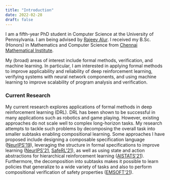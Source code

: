 ```yaml
---
title: "Introduction"
date: 2022-02-28
draft: false
---
```


I am a fifth-year PhD student in Computer Science at the University of Pennsylvania.
I am being advised by [Rajeev Alur](https://www.cis.upenn.edu/~alur). I received my
B.Sc. (Honors) in Mathematics and Computer Science from
[Chennai Mathematical Institute](https://www.cmi.ac.in).

My (broad) areas of interest include formal methods, verification, and machine learning.
In particular, I am interested in applying formal methods to
improve applicability and reliability of deep reinforcement learning,
verifying systems with neural network components, and using machine learning to
improve scalability of program analysis and verification.

### Current Research

My current research explores applications of formal methods in deep reinforcement learning (DRL).
DRL has been shown to be successful in many applications such as robotics and game playing.
However, existing approaches do not scale well to complex long-horizon tasks.
My research attempts to tackle such problems by decomposing the overall task
into smaller subtasks enabling compositional learning.
Some approaches I have proposed include designing a composable specification language
([NeurIPS'19](https://arxiv.org/abs/2008.09293)), leveraging the structure in formal
specifications to improve learning ([NeurIPS'21](https://arxiv.org/abs/2106.13906),
[SafeRL'21](papers/safeRL21.pdf)),
as well as using state and action abstractions
for hierarchical reinforcement learning ([AISTATS'21](https://arxiv.org/abs/2010.15638)).
Furthermore, the decomposition into subtasks makes it possible to learn policies
that generalize to a wide variety of tasks and also to perform compositional verification
of safety properties ([EMSOFT'21](papers/emsoft21.pdf)).
